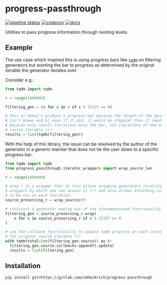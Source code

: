 # progress-passthrough

[![pipeline status](https://gitlab.com/smheidrich/progress-passthrough/badges/main/pipeline.svg?style=flat-square)](https://gitlab.com/smheidrich/progress-passthrough/-/commits/main)
[![codecov](https://img.shields.io/codecov/c/gl/smheidrich/progress-passthrough?style=flat-square&token=TODO)](https://codecov.io/gl/smheidrich/progress-passthrough)
[![docs](https://img.shields.io/badge/docs-online-brightgreen?style=flat-square)](https://smheidrich.gitlab.io/progress-passthrough/)

Utilities to pass progress information through nesting levels.


## Example

The use case which inspired this is using progress bars like
[`tqdm`](https://github.com/tqdm/tqdm) on filtering generators but wanting the
bar to progress as determined by the original iterable the generator iterates
over.

Consider e.g.:

```python
from tqdm import tqdm

r = range(1000000)

filtering_gen = (x for x in r if x % 31337 == 0)

# this a) doesn't produce a progress bar because the length of the generator
# isn't known and b) even if it did, it would be choppier than it needs to be
# because only result iterations move the bar, not iterations of the original
# source iterable (r)
results = list(tqdm(filtering_gen))
```

With the help of this library, the issue can be resolved by the author of the
generator in a generic manner that does not tie the user down to a specific
progress bar:

```python
from tqdm import tqdm
from progress_passthrough.iterator_wrappers import wrap_source_len

r = range(1000000)

# wrap r in a wrapper that in turn allows wrapping generators involving it in
# wrappers by which one can access it (r) and also allows attaching callbacks
# to be run on each iteration:
source_preserving_r = wrap_source(r)

# construct a generator making use of the aforementioned functionality
filtering_gen = source_preserving_r.wrap(
    x for x in source_preserving_r if x % 31337 == 0
)

# use the callback functionality to update tqdm progress on each iteration of
# the original source iterable (r)
with tqdm(total=len(filtering_gen.source)) as t:
  filtering_gen.source.callbacks.append(t.update)
  results = list(filtering_gen)
```


## Installation

```bash
pip install git+https://gitlab.com/smheidrich/progress-passthrough
```
